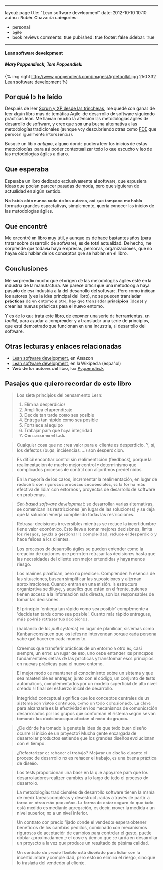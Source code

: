 
---
layout: page
title: "Lean software development"
date: 2012-10-10 10:10
author: Rubén Chavarría
categories: 
- personal
- agile
- book reviews
comments: true
published: true
footer: false
sidebar: true
---

<h4>Lean software development</h4>

<h5>Mary Poppendieck, Tom Poppendiek:</h5>

{% img right http://www.poppendieck.com/images/Agiletoolkit.jpg 250 332 Lean software development %}

<h2>Por qué lo he leído</h2>

Después de leer <a href="http://rchavarria.wordpress.com/2012/07/06/scrum-y-xp-desde-las-trincheras/">Scrum y XP desde las trincheras</a>, me quedé con ganas de leer algún libro más de temática Agile, de desarrollo de software siguiendo prácticas lean. Me llaman mucho la atención las metodologías ágiles de desarrollo de software, y creo que son una buena alternativa a las metodologías tradicionales (aunque voy descubriendo otras como <a href="http://www.javiergarzas.com/2012/09/metodologia-gil-fdd-1.html">FDD</a> que parecen igualmente interesantes).

Busqué un libro <em>antiguo</em>, alguno donde pudiera leer los inicios de estas metodologías, para así poder contextualizar todo lo que escucho y leo de las metodologías ágiles a diario.

<!-- more -->

<h2>Qué esperaba</h2>

Esperaba un libro dedicado exclusivamente al software, que expusiera ideas que podían parecer pasadas de moda, pero que siguieran de actualidad en algún sentido.

No había oído nunca nada de los autores, así que tampoco me había formado grandes espectativas, simplemente, quería conocer los inicios de las metodologías ágiles.
<h2>Qué encontré</h2>
Me encontré un libro muy útil, y aunque es de hace bastantes años (para tratar sobre desarrollo de software), es de total actualidad. De hecho, me sorprende que todavía haya empresas, personas, organizaciones, que no hayan oido hablar de los conceptos que se hablan en el libro.
<h2>Conclusiones</h2>
Me sorprendió mucho que el origen de las metodologías ágiles esté en la industria de la manufactura. Me parece difícil que una metodología haya pasado de esa industria a la del desarrollo del software. Pero como indican los autores (y es la idea principal del libro), no se pueden transladar <strong>prácticas</strong> de un entorno a otro, hay que transladar <strong>principios</strong> (ideas) y crear las nuevas prácticas para el nuevo entorno.

Y es de lo que trata este libro, de exponer una serie de herramientas, un <em>toolkit</em>, para ayudar a comprender y a transladar una serie de principios, que está demostrado que funcionan en una industria, al desarrollo del software.
<h2>Otras lecturas y enlaces relacionadas</h2>
<ul>
	<li><a href="http://www.amazon.com/Lean-Software-Development-Agile-Toolkit/dp/0321150783">Lean software development</a>, en Amazon</li>
	<li><a href="es.wikipedia.org/wiki/Lean_software_development">Lean software development</a>, en la Wikipedia (español)</li>
	<li>Web de los autores del libro, los <a href="http://www.poppendieck.com">Poppendieck</a></li>
</ul>
<h2>Pasajes que quiero recordar de este libro</h2>
<blockquote>Los siete principios del pensamiento Lean:
<ol>
	<li>Elimina desperdicios</li>
	<li>Amplifica el aprendizaje</li>
	<li>Decide tan tarde como sea posible</li>
	<li>Entrega tan rápido como sea posible</li>
	<li>Fortalece al equipo</li>
	<li>Trabajar para que haya integridad</li>
	<li>Centrarse en el todo</li>
</ol>
</blockquote>
<blockquote>Cualquier cosa que no crea valor para el cliente es desperdicio. Y, sí, los defectos (bugs, incidencias, ...) son desperdicion.</blockquote>
<blockquote>Es difícil encontrar control sin realimentación (feedback), porque la realimentación de mucho mejor control y determinismo que complicados procesos de control con algoritmos predefinidos.</blockquote>
<blockquote>En la mayoría de los casos, incrementar la realimentación, en lugar de reducirla con rigurosos procesos secuenciales, es la forma más efectiva de lidiar con entornos y proyectos de desarrollo de software en problemas.</blockquote>
<blockquote><em>Set-based software development</em>: se desarrollan varias alternativas, se comunican las restricciones (en lugar de las soluciones) y se deja que la solución emerja cumpliendo todas las restricciones.</blockquote>
<blockquote>Retrasar decisiones irreversibles mientras se reduce la incertidumbre tiene valor económico. Esto lleva a tomar mejores decisiones, limita los riesgos, ayuda a gestionar la complejidad, reduce el desperdicio y hace felices a los clientes.</blockquote>
<blockquote>Los procesos de desarrollo ágiles se pueden entender como la creación de opciones que permiten retrasar las decisiones hasta que las necesidades del cliente son mejor entendidas y haya menos riesgo.</blockquote>
<blockquote>Los marines planifican, pero no predicen. Comprenden la esencia de las situaciones, buscan simplificar las suposiciones y alternan aproximaciones. Cuando entran en una misión, la estructura organizativa se diluye, y aquellos que están en el frente, quienes tienen acceso a la información más directa, son los responsables de tomar las decisiones.</blockquote>
<blockquote>El principio 'entrega tan rápido como sea posible' complemente a 'decide tan tarde como sea posible'. Cuanto más rápido entregues, más podrás retrasar tus decisiones.</blockquote>
<blockquote>(hablando de los <em>pull systems</em>) en lugar de planificar, sistemas como Kanban consiguen que los jefes no intervengan porque cada persona sabe qué hacer en cada momento.</blockquote>
<blockquote>Creemos que transferir prácticas de un entorno a otro es, casi siempre, un error. En lugar de ello, uno debe entender los principios fundamentales detrás de las prácticas y transformar esos principios en nuevas prácticas para el nuevo entorno.</blockquote>
<blockquote>El mejor modo de mantener el conocimiento sobre un sistema y que sea mantenible es entregar, junto con el código, un conjunto de tests automáticos, complementados por un modelo superficial de alto nivel creado al final del esfuerzo inicial de desarrollo.</blockquote>
<blockquote>Integridad conceptual significa que los conceptos centrales de un sistema son vistos contínuos, como un todo cohesionado. La clave para alcanzarla es la efectividad en los mecanismos de comunicación desarrollados por los grupos que conforman el sistema según se van tomando las decisiones que afectan al resto de grupos.</blockquote>
<blockquote>¿De dónde ha tomado la genete la idea de que todo buen diseño ocurre al inicio de un proyecto? Mucha gente encargada de desarrollar productos entiende que los grandes diseños evolucionan con el tiempo.</blockquote>
<blockquote>¿Refactorizar es rehacer el trabajo? Mejorar un diseño durante el proceso de desarrollo no es rehacer el trabajo, es una buena práctica de diseño.</blockquote>
<blockquote>Los tests proporcionan una base en la que apoyarse para que los desarrolladores realizen cambios a lo largo de todo el proceso de desarrollo.</blockquote>
<blockquote>La metodologías tradicionales de desarrollo software tienen la manía de medir tareas complejas y desestructuradas a través de partir la tarea en otras más pequeñas. La forma de estar seguro de que todo está medido es mediante agregación, es decir, mover la medida a un nivel superior, no a un nivel inferior.</blockquote>
<blockquote>Un contrato con precio fijado donde el vendedor espera obtener beneficios de los cambios pedidos, combinado con mecanismos rigurosos de aceptación de cambios para controlar el gasto, puede doblar aproximadamente el coste y tiempo que se tarda en desarrollar un proyecto a la vez que produce un resultado de pésima calidad.</blockquote>
<blockquote>Un contrato de precio flexible está diseñado para lidiar con la incertidumbre y complejidad, pero esto no elimina el riesgo, sino que lo traslada del vendedor al cliente.</blockquote>
<h2></h2>